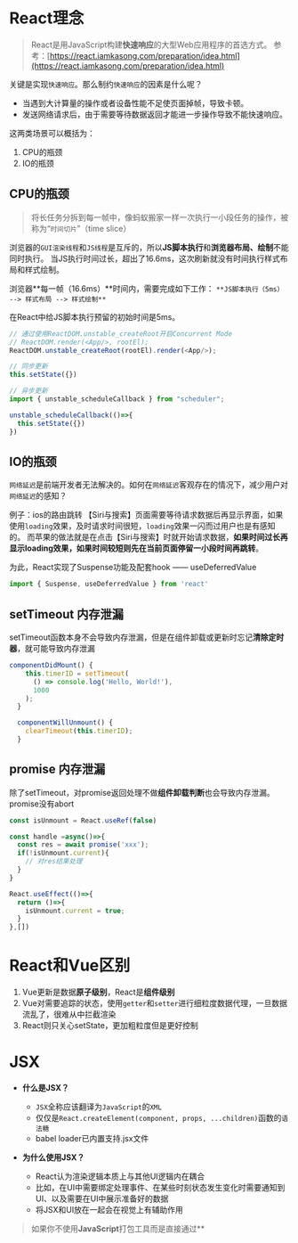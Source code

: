 # React理念
> React是用JavaScript构建**快速响应**的大型Web应用程序的首选方式。
参考：[https://react.iamkasong.com/preparation/idea.html](https://react.iamkasong.com/preparation/idea.html)


关键是实现`快速响应`。那么制约`快速响应`的因素是什么呢？

- 当遇到大计算量的操作或者设备性能不足使页面掉帧，导致卡顿。
- 发送网络请求后，由于需要等待数据返回才能进一步操作导致不能快速响应。

这两类场景可以概括为：

1. CPU的瓶颈
2. IO的瓶颈
## CPU的瓶颈
> 将长任务分拆到每一帧中，像蚂蚁搬家一样一次执行一小段任务的操作，被称为“`时间切片`”（time slice）

浏览器的`GUI渲染线程`和`JS线程`是互斥的，所以**JS脚本执行**和**浏览器布局、绘制**不能同时执行。
当JS执行时间过长，超出了16.6ms，这次刷新就没有时间执行样式布局和样式绘制。

浏览器**每一帧（16.6ms）**时间内，需要完成如下工作：
`**JS脚本执行（5ms） --> 样式布局 --> 样式绘制**`

在React中给JS脚本执行预留的初始时间是5ms。
```javascript
// 通过使用ReactDOM.unstable_createRoot开启Concurrent Mode 
// ReactDOM.render(<App/>, rootEl); 
ReactDOM.unstable_createRoot(rootEl).render(<App/>);
```
```javascript
// 同步更新
this.setState({})

// 异步更新
import { unstable_scheduleCallback } from "scheduler";

unstable_scheduleCallback(()=>{
  this.setState({})
})
```
## IO的瓶颈
`网络延迟`是前端开发者无法解决的。如何在`网络延迟`客观存在的情况下，减少用户对`网络延迟`的感知？

例子：ios的路由跳转
【Siri与搜索】页面需要等待请求数据后再显示界面，如果使用`loading`效果，及时请求时间很短，`loading`效果一闪而过用户也是有感知的。
而苹果的做法就是在点击【Siri与搜索】时就开始请求数据，**如果时间过长再显示loading效果，如果时间较短则先在当前页面停留一小段时间再跳转**。

为此，React实现了Suspense功能及配套hook —— useDeferredValue
```javascript
import { Suspense, useDeferredValue } from 'react'

```



## setTimeout 内存泄漏

setTimeout函数本身不会导致内存泄漏，但是在组件卸载或更新时忘记**清除定时器**，就可能导致内存泄漏

```jsx
componentDidMount() {
    this.timerID = setTimeout(
      () => console.log('Hello, World!'),
      1000
    );
  }

  componentWillUnmount() {
    clearTimeout(this.timerID);
  }
```

## promise 内存泄漏

除了setTimeout，对promise返回处理不做**组件卸载判断**也会导致内存泄漏。
promise没有abort

 ```jsx
 const isUnmount = React.useRef(false)
 
 const handle =async()=>{
   const res = await promise('xxx');
   if(!isUnmount.current){
     // 对res结果处理
   }
 }
 
 React.useEffect(()=>{
   return ()=>{
     isUnmount.current = true;
   }
 },[])
 ```



# React和Vue区别

1. Vue更新是数据**原子级别**，React是**组件级别**
2. Vue对需要追踪的状态，使用`getter`和`setter`进行细粒度数据代理，一旦数据流乱了，很难从中拦截渲染
3. React则只关心setState，更加粗粒度但是更好控制

# JSX

- **什么是JSX？**

    - `JSX`全称应该翻译为`JavaScript`的`XML`
    - 仅仅是`React.createElement(component, props, ...children)`函数的`语法糖`
    - babel loader已内置支持.jsx文件


- **为什么使用JSX？**

    - React认为渲染逻辑本质上与其他UI逻辑内在耦合
    - 比如，在UI中需要绑定处理事件、在某些时刻状态发生变化时需要通知到UI、以及需要在UI中展示准备好的数据
    - 将JSX和UI放在一起会在视觉上有辅助作用
> 如果你不使用**JavaScript**打包工具而是直接通过**<script />**标签加载**React**的话，
> 则必须将**React**挂在到**全局变量**中。

 

- **布尔类型、Null以及Undefined将会忽略**
`false`,`null`,`undefined`和`true`是合法的子元素。
但它们并不会被渲染。
```jsx
<div />

<div></div>

<div>{false}</div>

<div>{null}</div>

<div>{undefined}</div>

<div>{true}</div>
```


- **数字0不会被忽略**
```jsx
const arr = [];

arr.length && <div>123</div> // 0
```

# state

- **踩坑：关于state变量定义**
如果是引用类型，提前定义变量不会被创建一个新的引用；
如果是基本类型，建议使用`this.state.xx`来取值
```jsx
// bool: false
const { bool } = this.state;

this.setState({ bool: true }, () => {
  console.log(bool); // false(因为此时的bool是一个全新的变量)
  console.log(this.state.bool); // true
})
```
# Props
## props的只读性

- **纯函数**
组件无论是使用**函数声明**还是通过**class声明**，**都决不能修改自身的props**。
所以，所有React组件都必须像纯函数一样保护它们的props不被修改

## Render Props

- **术语“render props”**
是指一种在React组件之间使用一个**值为函数**的prop共享代码的简单技术
**例如**：React Router  
```jsx
    <Router>
      <Route path="/home" render={()=> <Home />} />
      <Route path="/login" component={Login} />
    </Router>
```

-  **render prop是一个用于告知组件需要渲染什么内容的函数prop**  
```jsx
    <Mouse render={mouse => (
       <Component {...this.props}  mouse={mouse} />
    )} />
```

-  `**this.props.children()**`**无法传入props的解决方案:**
参考`react-motion` 或者参考antd-rn`<Picker>`组件,
使用`React.cloneElement`添加额外参数  
```jsx
    <Motion>
       {value => <Component value={value} />}
    </Motion>
```
```jsx
{ 
  children && typeof children !== "string" &&
  React.isValidElement(children) &&
  React.cloneElement(children,props:{
      extra:... //extra props
  })
}
```

-  React Hook为其添加生命周期
使用React.Component的HOC包裹pure function 

# 生命周期

-  挂载
“mount” 
-  卸载
“unmount”，从DOM中被移除 

这些生命周期被移除：

- `componentWillMoount`
- `componentWillRecieveProps`
- `componentWillUpdate`
做出此决定的原因有两个：

1. 这三种方法经常被错误地使用，并且有更好的选择
2. 当在React中实现**异步渲染**时，滥用它们将是有问题的，错误处理的中断行为可能导致内存泄漏
新的**不安全**版本将是：

- `**UNSAFE_componentWillMount**`
生命周期执行顺序： `willMount` -> `render` -> `didMount` -> `willUnmount`

**只有在didMount调用之后React才会保证稍后调用willUnmount，
**所以在willMount中操作** 任何副作用或订阅 **都会造成** 内存溢出（此时在willUnmount执行取消订阅的行为则无法被执行）

**
- `**UNSAFE_componentWillReceiveProps**`
在`willReceivePorps`中调用父组件改变`state`的函数时会进入死循环

- `**UNSAFE_componentWillUpdate**`
当发生重新渲染时，生命周期执行顺序 `willUpdate` -> `render` -> `didUpdate`

如果在render（渲染、计算、再更新DOM元素）时发生阻塞，willUpdate和didUpdate会存在一定时间差；
willUpdate内不可以有和render相关的数据的操作，比如当前视图/滚动条位置等

**🚩React将引入一些新的生命周期：**

- `**static getDerivedStateFromProps(props, state)**`
`getDerivedStateFromProps`将处理 `willReceiveProps` 和 `didUpdate` 所做的事情；
每次re-render**之前**都会执行（setState或者forceUpdate）
它应返回一个对象来更新state，如果返回null则不更新任何内容 
   - 替代willReceiveProps的缺点是不能访问this
   - 你可能不需要derived state(useDerivedState)模式（让组件在props变化时更新state）
   - 这使得组件容易混淆，详见【完全受控组件】和【完全不受控组件】

- `**getSnapshotBeforeUpdate(prevProps, prevState)**`
`getSnapshotBeforeUpdate`将处理 `willUpdate` 和 `didUpdate` 所做的事情；
因为render只经过了更新DOM这一操作

- `**componentDidCatch(error, errorInfo)**`**打印错误信息**
会在“提交”阶段被调用，可以执行其他操作

- `**static getDerviedStateFromError(error)**`**处理错误边界
Error Boundaries：部分UI的JavaScript错误不应该导致整个应用崩溃
返回最新state（直接修改state），渲染备用IU**
渲染阶段调用，不可以执行其他操作

# React版本升级历程
## React 15早期优化
### 架构
React15架构可以分为两层：

- Reconciler（协调器）—— 负责找出变化的组建
- Renderer（渲染器）—— 负责将变化的组件渲染到页面上

缺点：
Reconciler到Renderer整个过程是同步的。由于递归执行，所以更新一旦开始中途就无法中断。
**当层级很深时，递归更新时间超过了16ms，用户交互就会卡顿**。
```jsx
this.setState({
  count: this.state.count + 1
})

  <li>{1 * this.state.count}</li>
    <li>{2 * this.state.count}</li>
      <li>{3 * this.state.count}</li>

```
递归执行顺序：

1. Reconciler发现1需要变为2，通知Renderer
2. Renderer更新DOM，1变为2
3. Reconciler发现2需要变为4，通知Renderer
4. Renderer更新DOM，2变为4
5. Reconciler发现3需要变为6，通知Renderer
6. Renderer更新DOM，3变为6

一旦上面某一步骤被中断，后续就不再执行。比如第2步中断了，页面显示的就是`2 2 3`而不是`2 4 6`（更新不完全！）

> 优化主要侧重于JS层面


-  **virtual dom的 create/diff**
   [https://github.com/Matt-Esch/virtual-dom](https://github.com/Matt-Esch/virtual-dom) 
   - `virtual-dom/h` json 2 dom tree，第3个参数为可变值
   - `virtual-dom/diff` var patches = diff(tree, newTree)
   - `virtual-dom/patch` 派送更新事件 patch(rootNode, patches)
   - `virtual-dom/create-element` rootNode = createElement(tree)
-  **减少组件的复杂度（Stateless）**
无状态组件、哑组件、纯函数 
-  **减少向下diff的规模（SCU shouldComponentUpdate）**
PureComponent 
-  **减少diff的成本（immutable.js）**
弥补JavaScript**没有不可变数据结构**的问题，
深copy的性能优化库，原理是牺牲空间换时间 

## React 16优化
### 架构
React16架构可以分为三层：

- Scheduler（调度器）—— 调度任务的优先级，高优任务先进入Reconciler
- Reconciler（协调器）—— 负责找出变化的组建
- Renderer（渲染器）—— 负责将变化的组件渲染到页面上


### Scheduler调度器
相较于React15，新增了`**Scheduler**`（调度器）（独立于React的库），以浏览器是否有剩余时间作为任务中断的标准。
部分浏览器可以用`requestIdleCallback`,当浏览器有剩余时间时通知我们。但是由于以下因素

- 浏览器兼容性
- 触发频率不稳定。比如浏览器切换tab，之前tab注册的`requestIdleCallback`触发的频率会变得很低

所以React自行实现了polyfill。

除了在空闲时触发回调的功能外，Scheduler还提供了多种调度优先级任务设置。
```javascript
import { unstable_scheduleCallback } from "scheduler"
```

### Reconciler协调器 render阶段
从15的递归改为可以中断的循环过程（Fiber架构）
```javascript
/** @noinline */
function workLoopConcurrent() {
  // Perform work until Scheduler asks us to yield
  while (workInProgress !== null && !shouldYield()) {
    workInProgress = performUnitOfWork(workInProgress);
  }
}
```
Reconciler与Renderer不再是交替工作，而是在虚拟DOM中以标记的形式存在。
当所有组件都完成Reconciler，才会统一交给Renderer。
```javascript
export const Placement = /*             */ 0b0000000000010;
export const Update = /*                */ 0b0000000000100;
export const PlacementAndUpdate = /*    */ 0b0000000000110;
export const Deletion = /*              */ 0b0000000001000;
```

### Renderer渲染器 commit阶段
由于之前的 Scheduler -> Reconciler 都是在内存中执行，所以即使被中断

- 有其他更高优先级任务需要先更新
- 当前帧没有剩余时间

也不会更新页面上的DOM
![image.png](https://cdn.nlark.com/yuque/0/2023/png/674941/1685604822128-10be8dd6-f00f-4c9c-bd3c-82f926539ec0.png#averageHue=%23f7f7f7&clientId=u79aef8a1-19f4-4&from=paste&height=303&id=ufbcb1ab0&originHeight=986&originWidth=2290&originalType=binary&ratio=1&rotation=0&showTitle=false&size=282786&status=done&style=none&taskId=ud3f6cde1-fd5d-4d37-9e96-1bba908d5a6&title=&width=704)

### Fiber心智模型
`**心智模型**`：在现有业务代码已存在的情况下如何**实现异步可中断**

- 如果使用`async/await`会存在传染性，即之前的同步函数代码也要被迫改成async函数；
- 如果使用`Generator`，可以中断但是之前的计算需要重新计算，
如果使用`全局变量`保存之前执行的`中间状态`，又会引入新的复杂度
- 代数效应：能够将副作用从函数逻辑中分离，使函数关注点保持纯粹

在React15及以前，Reconciler采用递归的方式创建虚拟DOM，递归过程不可中断。
基于上述心智模型不如直接在React16中讲这种架构重构成`**Fiber树 + 循环Reconciler**`

1. **Fiber树相对于之前的虚拟DOM树结构上从**`**树**`**改造成了**`**链表**`**，有了上下关系，这使得可以循环遍历Fiber节点；**
2. **作为静态的数据结构，每个Fiber节点对应一个React element**
3. **作为动态的工作但愿，每个Fiber节点保存了本次更新中改组件改变的状态、要执行的工作（删除/插入/更新）**
```javascript
// 指向父级Fiber节点
this.return = null;
// 指向子Fiber节点
this.child = null;
// 指向右边第一个兄弟Fiber节点
this.sibling = null;
```


**双缓存Fiber树**
`canvas`绘制动画，每一帧绘制前都会调用`ctx.clearRect`清除上一帧的画面，然后完全重新绘制当前帧；
如果画面计算量较大，导致清除上一帧到绘制下一阵画面之间有较长间隙，就会出现白屏。
为了解决这个问题，我们可以在内存中绘制当前帧动画，绘制完毕后直接用当前帧替换上一帧画面，省去了两帧替换间的计算时间，就不会出现白屏再到画面出现的闪烁情况。

这种在内存中构建并直接替换的技术叫做双缓存。

> 将优化升级到浏览器渲染机制层面，在patch上取得了突破

-  **浏览器渲染机制**
浏览器是单线程的（Q:为什么是单线程的？A:想象一下，如果有两个线程，一个线程要对这节点进行移除，
一个要对它进行样式操作。线程是并发的，无法决定顺序，这样的页面是不可控的。换单线程则简单可控） 
-  **EventLoop**
在单线程中，视图渲染与资源加载、事件回调是如何调度的呢，就是依托EventLoop
浏览器的EventLoop有一个要点，如果一下子分配它许多任务，它的处理速度就下降。
如果把相同的任务放在一起，它就速度上去了（这是浏览器的底层优化JIT（just-in-time即时编译）优化）
总结为：任务分炼、时间分片（利用浏览器自带的`requestIdleCallback`）、异步渲染、节点合并 
-  **Filber调度算法**`virtual-dom/patch`
分两个阶段：第一个阶段创建DOM，执行willXXX轻量hook，并且标记它的各种可能任务（sadeEffect）
第二个阶段才执行它们。这时它会**优先**进行DOM插入或移动操作，**然后**是属性样式操作，didXXX重型hook，ref
同步模式：其中**先操作DOM，再设置属性**就是一个非常大的优化。
异步模式：时间分片。EventLoop在繁忙状态下会让页面卡顿低效，于是使用`requestIdleCallback`时间调度器自动分配。 


## React 16之前的痛点以及优化
**痛点**

- **组件不能返回数组**，常见的场合是`UL`元素下只能使用`LI`
- **弹窗问题**，之前使用`unstable_renderSubtreeIntoContainer`
- **异常处理**，`React DevTool`
- **HOC流行带来两个问题**：`ref`和`context`的向下传递
- **组件的性能优化**全靠`shouldCompoentnUpdate`SCU

**解决进度**

- 16.0
- **组件返回任意数组类型**：`React.Children.toArray()`
- **弹窗问题**：推出`ReactDOM.createPortal()`
- **异常处理**：推出`componentDidCatch`划分出错误组件与边界组件，**每个边界组件能修复下方组件错误一次**
再次出错，转交更上层的边界组件来处理，解决异常处理问题。
- 16.2
- 推出`Fragment`组件
- 16.3
- **HOC流行带来两个问题**：推出`createRef`与`forwardRef`解决Ref在HOC中的传递问题
推出new Context API解决HOC的context传递问题（[主要是SCU作祟](https://www.jianshu.com/p/e53a37ddc365)）

## React 17
可能是React15到16的不兼容变更太多，开发者们升级相当痛苦，所以很长一段时间React开发者都没有再发布新版本，而是在 v16 上集成各种新能力，16.3/16.8/16.12 几乎每隔几个版本就有一颗赛艇的新特性出现。

在长达2年半的 v16 版本后，React团队发布了 v17，**同时宣布这一版本的定位是一版技术改造的过渡版本**，主要目标是降低后续版本的升级成本。
在 v17 之前，不同版本的 React 无法混用，很重要的一个原因是之前版本中事件委托是挂在document上的，
v17 开始，事件委托挂载到了渲染 React 树的根 DOM 容器中，这使多 React 版本并存成为了可能。（意味着React 17+可混用，老页面维持 v17，新页面使用v18 v19 等）
![image.png](https://cdn.nlark.com/yuque/0/2021/png/674941/1639560993281-ca70439c-2d2c-4a06-b806-72b937a82711.png#averageHue=%23cfebf5&clientId=u52f8c7e2-4b59-4&from=paste&height=325&id=u5420b983&originHeight=650&originWidth=840&originalType=binary&ratio=1&rotation=0&showTitle=false&size=255409&status=done&style=none&taskId=ue69197a6-423c-46e2-8924-ec1dbcedc59&title=&width=420)

- 引入新概念：**fiber树
在React17中将虚拟DOM树改称为fiber树**
- 合成事件优化-更改挂载的根节点
- 移除事件池


## React 18（TODO）
> 参考：[React18 有哪些变化？-Alibaba F2E](https://mp.weixin.qq.com/s/tv_saHFtuxafzDJh25u3lg)

- React合并更新规则 点击事件会自动batching， 异步回调的不会 -- **自动Batching**



# 事件处理

React元素的事件处理和DOM元素的很相似，但是有一点语法上的不同：

-  React事件的命名采用小驼峰式(camelCase)，为不是纯小写。 
-  使用JSX语法时你需要传入一个函数作为事件处理函数，而不是一个字符串 
-  不能通过返回`false`的方式阻止默认行为。
你必须显式的使用`preventDefault`。
例如阻止链接默认打开一个新页面，  
```jsx
 // HTML
 <a href="#" onclick="console.log('The link was clicked'); return false;">
   Click me
 </a>
 
 // React
 function ActionLink(){
   function handleClick(e){
     e.preventDefault();
     console.log('The link was clicked')
   }
 }
```

# 事件代理（事件委托）

> React事件机制流程： `DOM` -> `ReactEventListener` -> `ReactEventEmitter` -> `EventPluginHub` -> `application`[【参考】](https://leo123.pub/%E6%B7%B1%E5%85%A5%E6%B5%85%E5%87%BA%20react%20%E4%BA%8B%E4%BB%B6%E4%BB%A3%E7%90%86)


- `**ReactEventListener**`**只负责一件事情——封装原生浏览器事件**
DOM将浏览器的原生事件传递给ReactEventListener
- `**ReactEventEmitter**`**负责封装好的事件attach到顶层的event listener**
顶层（top level）事件类型定义在`EventConstants`模块中，
到此为止是React主线程完成的，其余的具体事件处理由plugins负责
- `**EventPluginHub**`**是事件的处理中心**
它负责接收添加好top level event listener的事件，询问各个plugin是否需要该事件，
将每个事件annotate到dispatches，然后dispatch事件。

**react的事件代理机制，它并不是把事件函数直接绑定到真实的节点上，**
**而是把所有事件绑定到结构的最外层，使用一个统一的事件监听器。**

这个事件监听器维持了一个映射来保存组件内部的事件监听与处理函数

当组件挂载或卸载时，在这个统一的事件监听器上进行删除和插入一些对象；
当事件发生的时候，首先被监听器拦截，然后在映射表中找到真正的处理函数并调用，

这样简化了事件处理和回收机制，效率上有很大的提升，也节省了内存，抹平了浏览器差异

# 合成事件（v16 -> v17）

## 由合成事件引发的"bug"(v16)

```jsx
  class extends React.Component {
    componentDidMount(){
      document.addEventListener("click",this.handleDocumentClick)
    }
    
    handleDocumentClick=()=>{
      console.log(1) //即使被阻止“冒泡”了，这里依然会被执行
    }
    
    handleButtonClick=(e)=>{
      e.nativEvent.stopPropagation();
      console.log(2)
    }
    
    render(){
      return (
        <Button title="click" onClick={this.handleButtonClick}/>
      )
    }
  }
```

上面的`e.preventDefault()`的`e`是一个**合成事件**。

1. React根据W3C规范来**自行实现**了一套事件捕获到事件冒泡的逻辑，抹平了各个浏览器之前的兼容性问题
2. 使用**对象池**来管理合成事件对象的创建和销毁，可以减少垃圾回收次数，防止内存抖动(对事件的定制化需求)
3. 事件只在`document`上绑定，并且**每种事件只绑定一次**，减少内存开销

使用React时，一般不需要使用`addEventListener`为以创建的DOM元素添加监听器。
事实上，只需要在该元素初始渲染的时候添加监听器即可。

> Q: 如何解决上述“bug”


1.  从`document.addEventListener`改成`window.addEventListener`。
冒泡顺序：document > window。阻止的是document 
2.  从`e.stopPropagation()`改成`e.stopImplementPagatoion()`
把当前事件执行后序全部阻止掉 
3.  React17修复了这个bug，
因为不再绑定到`document`上了，而是绑定到`render`函数的节点上（详见事件代理（事件委托）） 

## 合成事件优势

> Q: 为什么要自行模拟事件，而不用原生的事件来进行绑定操作呢？
A: 合成事件可以做到批量更新。
Q: 原生事件如何也做到批量更新呢？
A: 通过`batchUpdate`函数手动声明运行上下文


```jsx
    this.button.current.addEventListener(
      "click",
      this.handleClick,
      false
    );
    
    handleClick=()=>{
      this.setState((preState) => ({ count: preState.count + 1 }));
      this.setState((preState) => ({ count: preState.count + 1 }));
    }
    
<button ref="btn1"/> // 这个点击会render2次
<button onClick={this.handleClick} /> //这个点击只会render1次
```

```jsx
  import ReactDOM from "React-dom";
  
  handleNativeClickButton = () => {
    ReactDOM.unstable_batchedUpdates(() => {
      this.setState((preState) => ({ count: preState.count + 1 }));
      this.setState((preState) => ({ count: preState.count + 1 }));
    });
  };
  
  // 不想修改原代码，可以用`concurrent mode`(不推荐，未来的方案)
  import ReactDOM from "React-dom";

  const root = ReactDOM.unstable_createRoot(document.getElementById("root"));
  root.render(<App />);
```

**React17新概念：fiber树**

在React17中将虚拟DOM树改称为`fiber树`

**事件冒泡的过程**

```bash
 DOM树    fiber树

 html    FiberRootNode
  |         |
 body    rootFiber
  |         |
 div      App fiber
  |         |
  p       div fiber
            |
           p fiber
```

**合成事件在React17中的实现**

1. 在`document`绑定`event handler`,通过事件委托的方式监听事件
2. 当事件触发后，通过`e.target`获取触发事件的`DOM`，找到`DOM`对应的`fiber`
3. 从`**该fiber**`向`**根fiber**`遍历，收集遍历过程中所有绑定了`**该类型事件的fiber**`的`event handler`，保存在数组`paths`中
4. 遍历paths，依次调用event handler，模拟`捕获流程`
5. 遍历path.reverse(),依次调用event handler,模拟`冒泡流程`

**组件对应DOM响应点击事件**

向组件传递`onClick props`时，组件本身并不会绑定对应的`handler`，组件销毁后也不会有`click handler`的解绑操作
该DOM对应的fiber上的`onClick`回调在`dispatchEvent`方法中的`collectPaths`中被收集，并在`tiggerEventFlow`中被调用

## SyntheticEvent

`SyntheticEvent`（Synthetic 合成）实例将被传递给你的事件处理函数，
**它是浏览器的原生事件的跨浏览器包装器**。除兼容所有浏览器外，它还拥有和浏览器原生事件相同的接口，
包括`stopPropagation()`和`preventDefault()`。

如果因为某些原因，当你需要使用浏览器的底层事件时，只需要使用`nativeEvent`属性来获取即可。
每个`SyntheticEvent`对象都包含以下属性：

```java
    boolean bubbles
    boolean cancelable
    DOMEventTarget currentTarget
    boolean defaultPrevented
    number eventPhase // 表示事件流正被处理到来哪个阶段
    boolean isTrusted // 表示事件由浏览器（例如用户点击）发起的，还是由脚本（使用事件创建方法，例如Event.initEvent）发出的
    DOMEvent nativeEvent
    void preventDefault()
    boolean isDefaultPrevented()
    void stopPropagation()
    boolean isPropagationStopped()
    void persist() // 事件池中允许用户代码保留对事件的引用
    DOMEventTarget target
    number timeStamp
    string type
```

> ⚠️注意：
截止v0.14，当事件处理函数返回`false`时，不再阻止事件冒泡。你可以选择使用`e.stopPropagation()`或者`e.preventDefault()`代替
在React17中，
>  
> 1. `onScroll`事件不再冒泡，以防止出现常见的混淆；
> 2. `onFocus`和`onBlur`事件底层切换为原生的`focusin`和`focusout`
> 3. 捕获事件（例如`onClickCapture`）现在使用的是实际浏览器中的捕获监听器
> 



## 事件池(v16)

`SyntheticEvent`是合并而来。这意味着`SyntheticEvent`对象可能会被重用，而且在事件回调函数被调用后，
所有的属性都会无效。**出于性能考虑，你不能通过异步访问事件**

> 使用`事件池`来管理合成事件对象的创建和销毁，可以减少垃圾回收次数，防止内存抖动。
**在React17中移除了**`**event pooling**`


```javascript
  function onClick(event) {
    console.log(event); // => nullified object.
    console.log(event.type); // => "click"
    const eventType = event.type;
    
    setTimeout(function(){
      console.log(event.type); // => null
      console.log(eventType); // => "click"
    });
    
    // 不起作用，this.state.clickEvent 的值将会只包含null
    this.setState({clickEvent: event});
    
    // 你仍然可以导出事件属性
    this.setState({eventType: event.type});
  }
```

> ⚠️注意：
如果你想异步访问事件属性，你需在事件上调用`event.persist()`，
此方法会池中移除合成事件，允许用户代码保留对事件的引用。


**SyntheticEvent重用的其他方案**
> 参考：[https://medium.com/trabe/react-syntheticevent-reuse-889cd52981b6](https://medium.com/trabe/react-syntheticevent-reuse-889cd52981b6)


缓存所需的属性

```jsx
   constructor(props){
     super(props);
     this.debounceChange=debounce(this.onChange,400);
   }

   onChange=(e)=>{
        console.log(e?.target?.value)
    };

    render(){
        return (
            <Fragment>
                <input type="text" onChange={this.onChange}/>

                {/** doest work and need to add `event.persist()` **/}
                <input type="text" onChange={this.debounceChange}/>

                {/** 缓存所需的属性 **/}
                <input type="text" onChange={({target:{ value }})=>this.debounceChange({target:{ value }})}/>
            </Fragment>
        )
    }
```

## 支持的事件

React通过将事件normalize以让他们在不同浏览器中拥有一致的属性。

目前默认支持 **冒泡阶段被触发**的事件，如果需要注册捕获阶段的事件处理函数，则命名规则为
事件名加`Capture`，例如处理捕获阶段的点击事件请使用`onClickCapture`，`onClick`是冒泡阶段被触发的事件

# key（TODO）

Q：key在diff中的作用

> 在渲染列表节点中，**通过key可以在后续diff时移动节点，而不是更新节点**,尽可能地复用之前的DOM节点。
在数据变化时强制更新组件，避免原地复用元素节点带来的副作用。


> 使用key并不一定能带来性能上的提升，而是为了避免原地复用元素节点带来的影响


首先，diff算法中的handlers处理方式有

- `remove`
- `replace`
- `update`
- `insert`

所以有无key时对节点的处理是不同的

| `[1,2,3]` | 无key | 有key |
| --- | --- | --- |
| `[2,1,3]` | 1 update 2, 2 update 1，更新了两个节点 | 1 replace 2，2 replace 1,更新了两个节点 |
| `[1,3]` | 2 update 3 , remove 3,更新了一个节点，删除了一个节点 | remove 2，只删除了一个节点 |
| `[1, 4, 2, 3]` | 2 update 4, 3 update 2, insert 3 | insert 4 |


基于key可以增加一种`MOVE`的处理方式

- `move`
`[1,2,3] to [2,1,3]`只需要一个操作 1 move 2

key帮助React识别哪些元素改变了，比如被添加或删除。
因此你应当给数组中的每一个元素赋予一个确定的标识。

-  [**深度解析使用索引作为key的负面影响**](https://jsbin.com/wohima/edit?js,output)
**通常使用数据中的id来作为元素的key**
如果列表项目的顺序可能会变化，我们不建议使用索引来用作key值 
   - 例如：
删除或增加到指定位置，其他组件不变
**key为索引时或者不设置时，当新增或删除时，索引会变或所在位置变来，所以所有组件全都会刷新**
**并且特别像input内有临时值不会“移动”**
-  [**深入解析为什么key是必须的**](https://zh-hans.reactjs.org/docs/reconciliation.html#recursing-on-children) 
   - 如果使用索引index来作为key时，修改顺序会使得diff很慢
   - 插入和删除操作将会重建整个列表，而非插入和删除某一个
-  **key会传递信息给React，但不会传递给你的组件** 
-  **key值发生改变时，React会创建一个新的组件实例而不是更新当前组件** 
-  key应该是**唯一的**，**稳定的**和**可重现的** 
-  **唯一**：
元素的key在**同级元素**中应该是唯一的，（在全局中不必唯一），以便组件在更新期间保持其身份。
非唯一key可能会导致子代重复/或被忽略 
-  **稳定**：
不能用索引之类的值作为key 
-  **可重现**：
不能用`Math.random`、`new Date()`之类的值作为key 



# ReactDOM



获取ref对应的Docuemnt DOM

```jsx
import {findDOMNode} from 'react-dom'

findDOMNode(refs)
```



# JSX.Element，ReactNode，ReactElement区别

https://stackoverflow.com/questions/58123398/when-to-use-jsx-element-vs-reactnode-vs-reactelement 
